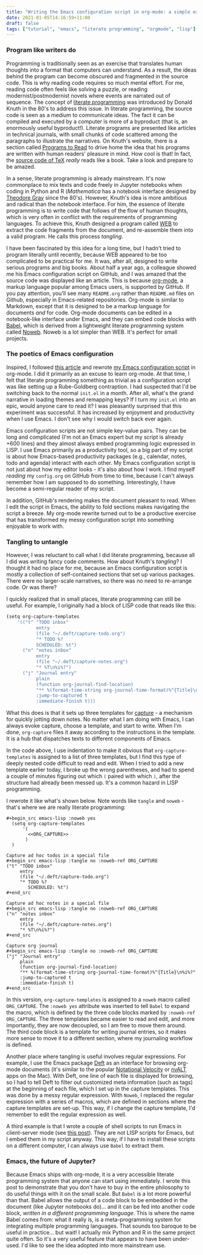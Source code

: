 ```yaml
---
title: "Writing the Emacs configuration script in org-mode: a simple example of literate programming"
date: 2021-01-05T14:16:59+11:00
draft: false
tags: ["tutorial", "emacs", "literate programming", "orgmode", "lisp"]
---
```

### Program like writers do
Programming is traditionally seen as an exercise that translates human thoughts into a format that computers can understand. As a result, the ideas behind the program can become obscured and fragmented in the source code. This is why reading code requires so much mental effort. For me, reading code often feels like solving a puzzle, or reading modernist/postmodernist novels where events are narrated out of sequence. The concept of [literate programming](https://en.wikipedia.org/wiki/Literate_programming) was introduced by Donald Knuth in the 80's to address this issue. In literate programming, the source code is seen as a medium to communicate ideas. The fact it can be compiled and executed by a computer is more of a byproduct (that is, an enormously useful byproduct!). Literate programs are presented like articles in technical journals, with small chunks of code scattered among the paragraphs to illustrate the narratives.  On Knuth's website, there is a section called [Programs to Read](https://cs.stanford.edu/~knuth/programs.html) to drive home the idea that his programs are written with human readers' pleasure in mind. How cool is that! In fact, the [source code of TeX](https://mirror.aarnet.edu.au/pub/CTAN/systems/knuth/dist/tex/tex.web) *really* reads like a book. Take a look and prepare to be amazed.

In a sense, literate programming is already mainstream. It's now commonplace to mix texts and code freely in Jupyter notebooks when coding in Python and R (_Mathematica_ has a notebook interface designed by [Theodore Gray](http://home.theodoregray.com) since the 80's). However, Knuth's idea is more ambitious and radical than the notebook interface. For him, the essence of literate programming is to write code that follows of the flow of human thoughts, which is very often in conflict with the requirements of programming languages. To achieve this, Knuth designed a program called [WEB](https://en.wikipedia.org/wiki/Web_(programming_system)) to extract the code fragments from the document, and re-assemble them into a valid program. He calls this process *tangling*.

I have been fascinated by this idea for a long time, but I hadn't tried to program literally until recently, because WEB appeared to be too complicated to be practical for me. It was, after all, designed to write serious programs and big books.  About half a year ago, a colleague showed me his Emacs configuration script on GitHub, and I was amazed that the source code was displayed like an article. This is because [org-mode](https://orgmode.org), a markup language popular among Emacs users, is supported by GitHub. If you pay attention, you'll see many `README.org` rather than `README.md` files on Github, especially in Emacs-related repositories. Org-mode is similar to Markdown, except that it is designed to be a markup language for documents _and_ for code. Org-mode documents can be edited in a notebook-like interface under Emacs, and they can embed code blocks with [Babel](https://orgmode.org/worg/org-contrib/babel/), which is derived from a lightweight literate programming system called [Noweb](https://www.cs.tufts.edu/~nr/noweb/). Noweb is a lot simpler than WEB. It's perfect for small projects.

### The poetics of Emacs configuration

Inspired, I followed [this article](https://blog.thomasheartman.com/posts/configuring-emacs-with-org-mode-and-literate-programming) and rewrote [my Emacs configuration script](https://github.com/hsinhaoyu/.emacs.d) in org-mode. I did it primarily as an excuse to learn org-mode. At that time, I felt that literate programming something as trivial as a configuration script was like setting up a Rube-Goldberg contraption. I had suspected that I'd be switching back to the normal `init.el` in a month. After all, what's the grand narrative in loading themes and remapping keys? If I turn my `init.el` into an epic, would anyone care to read it? I was pleasantly surprised that this experiment was successful. It has increased by enjoyment and productivity when I use Emacs. I don't see why I would switch back ever again.

Emacs configuration scripts are not simple key-value pairs. They can be long and complicated (I'm not an Emacs expert but my script is already +600 lines) and they almost always embed programming logic expressed in LISP. I use Emacs primarily as a productivity tool, so a big part of my script is about how Emacs-based productivity packages (e.g., calendar, notes, todo and agenda) interact with each other. My Emacs configuration script is not just about how my editor looks -  it's also about how I work. I find myself _reading_ my `config.org` on GitHub from time to time, because I can't always remember how I am supposed to do something. Interestingly, I have become a semi-regular reader of my script.

In addition, GitHub's rendering makes the document pleasant to read. When I edit the script in Emacs, the ability to fold sections makes navigating the script a breeze. My org-mode rewrite turned out to be a productive exercise that has transformed my messy configuration script into something enjoyable to work with.

### Tangling to untangle

However, I was reluctant to call what I did literate programming, because all I did was writing fancy code comments. How about Knuth's _tangling_? I thought it had no place for me, because an Emacs configuration script is mostly a collection of self-contained sections that set up various packages. There were no larger-scale narratives, so there was no need to re-arrange code. Or was there?

I quickly realized that in small places, literate programming can still be useful. For example, I originally had a block of LISP code that reads like this:

```sh
(setq org-capture-templates
	'(("t" "TODO inbox"
           entry
           (file "~/.deft/capture-todo.org")
           "* TODO %?
		   SCHEDULED: %t")
      ("n" "notes inbox"
           entry
           (file "~/.deft/capture-notes.org")
		   "* %T\n%i%?")
	  ("j" "Journal entry"
           plain
           (function org-journal-find-location)
           "** %(format-time-string org-journal-time-format)%^{Title}\n%i%?"
           :jump-to-captured t
           :immediate-finish t)))
```

What this does is that it sets up three templates for [capture](https://orgmode.org/manual/Capture.html) - a mechanism for quickly jotting down notes. No matter what I am doing with Emacs, I can always evoke capture, choose a template, and start to write. When I'm done, `org-capture` files it away according to the instructions in the template. It is a hub that dispatches texts to different components of Emacs.

In the code above, I use indentation to make it obvious that `org-capture-templates` is assigned to a list of three templates, but I find this type of deeply nested code difficult to read and edit. When I tried to add a new template earlier today, I broke up the wrong parentheses, and had to spend a couple of minutes figuring out which `(` paired with which `)`, after the structure had already been messed up. It's a common hazard in LISP programming.

I rewrote it like what's shown below. Note words like `tangle` and `noweb` - that's where we are really literate programming:
```
#+begin_src emacs-lisp :noweb yes
  (setq org-capture-templates
      '(
        <<ORG_CAPTURE>>
       )
  )

Capture ad hoc todos in a special file
#+begin_src emacs-lisp :tangle no :noweb-ref ORG_CAPTURE
("t" "TODO inbox"
     entry
     (file "~/.deft/capture-todo.org")
     "* TODO %?
        SCHEDULED: %t")
#+end_src

Capture ad hoc notes in a special file
#+begin_src emacs-lisp :tangle no :noweb-ref ORG_CAPTURE
("n" "notes inbox"
     entry
     (file "~/.deft/capture-notes.org")
     "* %T\n%i%?")
#+end_src

Capture org journal
#+begin_src emacs-lisp :tangle no :noweb-ref ORG_CAPTURE
("j" "Journal entry"
     plain
     (function org-journal-find-location)
     "** %(format-time-string org-journal-time-format)%^{Title}\n%i%?"
     :jump-to-captured t
     :immediate-finish t)
#+end_src
```
In this version, `org-capture-templates` is assigned to a `noweb` macro called `ORG_CAPTURE`. The `:noweb yes` attribute was inserted to tell `Babel` to expand the macro, which is defined by the three code blocks marked by `:noweb-ref ORG_CAPTURE`. The three templates became easier to read and edit, and more importantly, they are now decoupled, so I am free to move them around. The third code block is a template for writing journal entries, so it makes more sense to move it to a different section, where my journaling workflow is defined.

Another place where tangling is useful involves regular expressions. For example, I use the Emacs package [Deft](https://github.com/jrblevin/deft) as an interface for browsing org-mode documents (it's similar to the popular [Notational Velocity](https://notational.net) or [nvALT](https://brettterpstra.com/projects/nvalt/) apps on the Mac). With Deft, one line of each file is displayed for browsing, so I had to tell Deft to filter out customized meta information (such as tags) at the beginning of each file, which I set up in the capture templates. This was done by a messy regular expression. With `Noweb`, I replaced the regular expression with a series of macros, which are defined in sections where the capture templates are set-up. This way, if I change the capture template, I'd remember to edit the regular expression as well.

A third example is that I wrote a couple of shell scripts to run Emacs in client-server mode (see [this post](https://www.hhyu.org/posts/emacs_clientserver/)). They are not LISP scripts for Emacs, but I embed them in my script anyway. This way, if I have to install these scripts on a different computer, I can always use `Babel` to extract them.

### Emacs, the future of Jupyter?
Because Emacs ships with org-mode, it is a very accessible literate programming system that anyone can start using immediately. I wrote this post to demonstrate that you don't have to buy in the entire philosophy to do useful things with it on the small scale. But `Babel` is a lot more powerful than that. Babel allows the output of a code block to be embedded in the document (like Jupyter notebooks do)... and it can be fed into another code block, _written in a different programming language_. This is where the name Babel comes from: what it really is, is a meta-programming system for integrating multiple programming languages. That sounds too baroque to be useful in practice... but wait! I actually mix Python and R in the same project quite often. So it's a very useful feature that appears to have been under-used. I'd like to see the idea adopted into more mainstream use.

